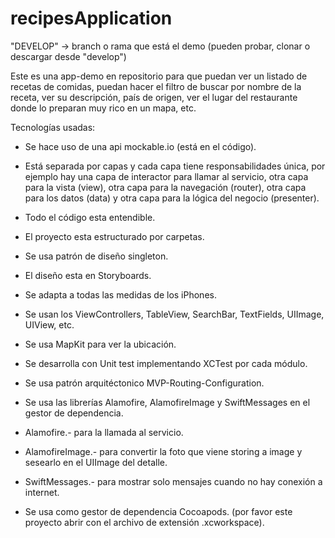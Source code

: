 # recipesApplication
"DEVELOP" -> branch o rama que está el demo (pueden probar, clonar o descargar desde "develop")

Este es una app-demo en repositorio para que puedan ver un listado de recetas de comidas, puedan hacer el filtro de buscar por nombre de la receta, ver su descripción, país de origen, ver el lugar del restaurante donde lo preparan muy rico en un mapa, etc.



Tecnologías usadas:

- Se hace uso de una api mockable.io (está en el código).

- Está separada por capas y cada capa tiene responsabilidades única, por ejemplo hay una capa de interactor para llamar al servicio, otra capa para la vista (view), otra capa para la navegación (router), otra capa para los datos (data) y otra capa para la lógica del negocio (presenter).

- Todo el código esta entendible.

- El proyecto esta estructurado por carpetas. 

- Se usa patrón de diseño singleton.

- El diseño esta en Storyboards.

- Se adapta a todas las medidas de los iPhones.

- Se usan los ViewControllers, TableView, SearchBar, TextFields, UIImage, UIView, etc.

- Se usa MapKit para ver la ubicación.

- Se desarrolla con Unit test implementando XCTest por cada módulo.

- Se usa patrón arquitéctonico MVP-Routing-Configuration.

- Se usa las librerías Alamofire, AlamofireImage y SwiftMessages en el gestor de dependencia.

- Alamofire.- para la llamada al servicio.

- AlamofireImage.- para convertir la foto que viene storing a image y sesearlo en el UIImage del detalle.

- SwiftMessages.- para mostrar solo mensajes cuando no hay conexión a internet.

- Se usa como gestor de dependencia Cocoapods. (por favor este proyecto abrir con el archivo de extensión .xcworkspace).
